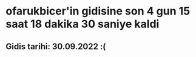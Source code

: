 # ofarukbicer'in gidisine son 4 gun 15 saat 18 dakika 30 saniye kaldi

## Gidis tarihi: 30.09.2022 :(